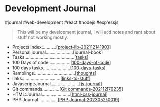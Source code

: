 # Development Journal

#journal #web-development #react #nodejs #expressjs

> This will be my development journal, I will add notes 
and rant about stuff not working mostly.


- Projects index............[[project-lib-202112141900]]
- Personal journal......................[[journal-book]]  
- Tasks........................................[[tasks]]  
- 100 Days of code..................[[100-days-of-code]]  
- 100 days tasks......................[[100-days-tasks]]  
- Ramblings.................................[[thoughts]]  
- links...............................[[links-to-stuff]]  
- Javascript:Journal.......................[[js-journal]]
- Git commands..............[[Git commands-202112170235]] 
- HTML:Journal.......................[[html-css-journal]]
- PHP:Journal................[[PHP Journal-202305250019]]


[//begin]: # "Autogenerated link references for markdown compatibility"
[project-lib-202112141900]: projects/project-lib-202112141900 "project-lib 202112141901"
[journal-book]: ../journal/journal-book "Journal Book"
[tasks]: tasks "Tasks"
[100-days-of-code]: 100-days-of-code "100 Days of Code"
[100-days-tasks]: 100-days-tasks "100 days of code Tasks"
[thoughts]: thoughts "Thoughts and ramblings "
[links-to-stuff]: links-to-stuff "links-to-stuff"
[js-journal]: javascript/js-journal "js-journal"
[Git commands-202112170235]: <reference/Git commands-202112170235> "Git commands"
[html-css-journal]: HTML&CSS/html-css-journal "HTML And CSS Journal"
[PHP Journal-202305250019]: <php/PHP Journal-202305250019> "PHP Journal"
[//end]: # "Autogenerated link references"